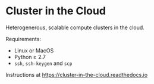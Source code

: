 # Cluster in the Cloud

Heterogenerous, scalable compute clusters in the cloud.

Requirements:
- Linux or MacOS
- Python ≥ 2.7
- `ssh`, `ssh-keygen` and `scp`

Instructions at https://cluster-in-the-cloud.readthedocs.io
